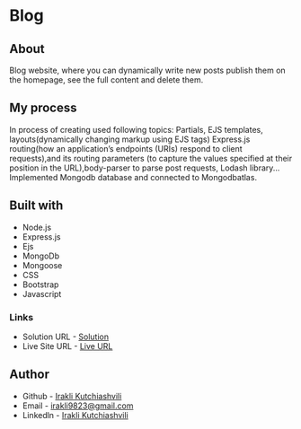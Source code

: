 # Blog


## About

Blog website, where you can dynamically write new posts publish them on the homepage, see the full content and delete them.

## My process

In process of creating used following topics: Partials, EJS templates, layouts(dynamically changing markup
using EJS tags) Express.js routing(how an application’s endpoints (URIs) respond to client requests),and its routing parameters
(to capture the values specified at their position in the URL),body-parser to parse post requests, Lodash library...
Implemented Mongodb database and connected to Mongodbatlas.


## Built with

* Node.js
* Express.js
* Ejs
* MongoDb
* Mongoose
* CSS
* Bootstrap
* Javascript

### Links

* Solution URL - [Solution](https://github.com/iraklikutchiashvili/Blog)
* Live Site URL - [Live URL](https://puce-easy-skunk.cyclic.app/compose)

## Author

* Github - [Irakli Kutchiashvili](https://github.com/iraklikutchiashvili)
* Email - irakli9823@gmail.com
* Linkedln - [Irakli Kutchiashvili](https://www.linkedin.com/in/irakli-kutchiashvili-44b573226/)
